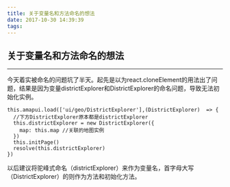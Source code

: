 ```yaml
---
title: 关于变量名和方法命名的想法
date: 2017-10-30 14:39:39
tags:
---
```


## 关于变量名和方法命名的想法

---
今天着实被命名的问题坑了半天。起先是以为react.cloneElement的用法出了问题，结果是因为变量districtExplorer和DistrictExplorer的命名问题，导致无法初始化实例。
```
this.amapui.load(['ui/geo/DistrictExplorer'],(DistrictExplorer)  => {
  //下方DistrictExplorer原本都是districtExplorer
  this.districtExplorer = new DistrictExplorer({
    map: this.map //关联的地图实例
  })
  this.initPage()
  resolve(this.districtExplorer)
})
```
以后建议将驼峰式命名（districtExplorer）来作为变量名，首字母大写（DistrictExplorer）的则作为方法和初始化方法。

